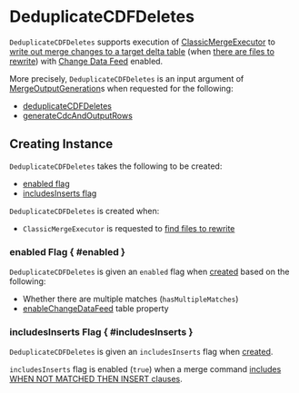 # DeduplicateCDFDeletes

`DeduplicateCDFDeletes` supports execution of [ClassicMergeExecutor](ClassicMergeExecutor.md) to [write out merge changes to a target delta table](ClassicMergeExecutor.md#writeAllChanges) (when [there are files to rewrite](ClassicMergeExecutor.md#findTouchedFiles)) with [Change Data Feed](../../change-data-feed/index.md) enabled.

More precisely, `DeduplicateCDFDeletes` is an input argument of [MergeOutputGeneration](MergeOutputGeneration.md)s when requested for the following:

* [deduplicateCDFDeletes](MergeOutputGeneration.md#deduplicateCDFDeletes)
* [generateCdcAndOutputRows](MergeOutputGeneration.md#generateCdcAndOutputRows)

## Creating Instance

`DeduplicateCDFDeletes` takes the following to be created:

* [enabled flag](#enabled)
* [includesInserts flag](#includesInserts)

`DeduplicateCDFDeletes` is created when:

* `ClassicMergeExecutor` is requested to [find files to rewrite](ClassicMergeExecutor.md#findTouchedFiles)

### enabled Flag { #enabled }

`DeduplicateCDFDeletes` is given an `enabled` flag when [created](#creating-instance) based on the following:

* Whether there are multiple matches (`hasMultipleMatches`)
* [enableChangeDataFeed](../../DeltaConfigs.md#enableChangeDataFeed) table property

### includesInserts Flag { #includesInserts }

`DeduplicateCDFDeletes` is given an `includesInserts` flag when [created](#creating-instance).

`includesInserts` flag is enabled (`true`) when a merge command [includes WHEN NOT MATCHED THEN INSERT clauses](MergeIntoCommandBase.md#includesInserts).
